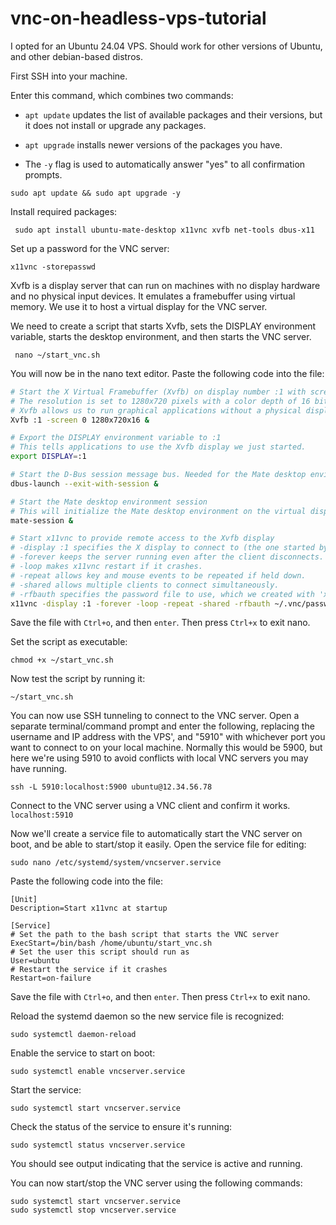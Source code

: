 # vnc-on-headless-vps-tutorial


I opted for an Ubuntu 24.04 VPS. Should work for other versions of Ubuntu, and other debian-based distros.


First SSH into your machine.

Enter this command, which combines two commands:

* `apt update` updates the list of available packages and their versions, but it does not install or upgrade any packages.

* `apt upgrade` installs newer versions of the packages you have. 

* The `-y` flag is used to automatically answer "yes" to all confirmation prompts.

```shell
sudo apt update && sudo apt upgrade -y
```


Install required packages:
```shell
 sudo apt install ubuntu-mate-desktop x11vnc xvfb net-tools dbus-x11
```

Set up a password for the VNC server:
```shell
x11vnc -storepasswd
```


Xvfb is a display server that can run on machines with no display hardware and no physical input devices. 
It emulates a framebuffer using virtual memory. We use it to host a virtual display for the VNC server.

We need to create a script that starts Xvfb, sets the DISPLAY environment variable, 
starts the desktop environment, and then starts the VNC server.

```shell
 nano ~/start_vnc.sh
```

You will now be in the nano text editor. Paste the following code into the file:

```bash
# Start the X Virtual Framebuffer (Xvfb) on display number :1 with screen 0
# The resolution is set to 1280x720 pixels with a color depth of 16 bits per pixel.
# Xvfb allows us to run graphical applications without a physical display.
Xvfb :1 -screen 0 1280x720x16 &

# Export the DISPLAY environment variable to :1
# This tells applications to use the Xvfb display we just started.
export DISPLAY=:1

# Start the D-Bus session message bus. Needed for the Mate desktop environment and apps like Firefox.
dbus-launch --exit-with-session &

# Start the Mate desktop environment session
# This will initialize the Mate desktop environment on the virtual display.
mate-session &

# Start x11vnc to provide remote access to the Xvfb display
# -display :1 specifies the X display to connect to (the one started by Xvfb).
# -forever keeps the server running even after the client disconnects.
# -loop makes x11vnc restart if it crashes.
# -repeat allows key and mouse events to be repeated if held down.
# -shared allows multiple clients to connect simultaneously.
# -rfbauth specifies the password file to use, which we created with 'x11vnc -storepasswd'.
x11vnc -display :1 -forever -loop -repeat -shared -rfbauth ~/.vnc/passwd
```

Save the file with `Ctrl+o`, and then `enter`. Then press `Ctrl+x` to exit nano.

Set the script as executable:

```shell
chmod +x ~/start_vnc.sh
```

Now test the script by running it:

```shell
~/start_vnc.sh
```

You can now use SSH tunneling to connect to the VNC server. 
Open a separate terminal/command prompt and enter the following, replacing the username and IP address with the VPS', 
and "5910" with whichever port you want to connect to on your local machine.
Normally this would be 5900, but here we're using 5910 to avoid conflicts with local VNC servers you may have running.

```shell
ssh -L 5910:localhost:5900 ubuntu@12.34.56.78
```

Connect to the VNC server using a VNC client and confirm it works.
`localhost:5910`


Now we'll create a service file to automatically start the VNC server on boot, and be able to start/stop it easily.
Open the service file for editing:

```shell
sudo nano /etc/systemd/system/vncserver.service
```


Paste the following code into the file:

```shell
[Unit]
Description=Start x11vnc at startup

[Service]
# Set the path to the bash script that starts the VNC server
ExecStart=/bin/bash /home/ubuntu/start_vnc.sh
# Set the user this script should run as
User=ubuntu
# Restart the service if it crashes
Restart=on-failure
```

Save the file with `Ctrl+o`, and then `enter`. Then press `Ctrl+x` to exit nano.

Reload the systemd daemon so the new service file is recognized:

```shell
sudo systemctl daemon-reload
```

Enable the service to start on boot:

```shell
sudo systemctl enable vncserver.service
```

Start the service:

```shell
sudo systemctl start vncserver.service
```

Check the status of the service to ensure it's running:

```shell
sudo systemctl status vncserver.service
```

You should see output indicating that the service is active and running.

You can now start/stop the VNC server using the following commands:

```shell
sudo systemctl start vncserver.service
sudo systemctl stop vncserver.service
```
